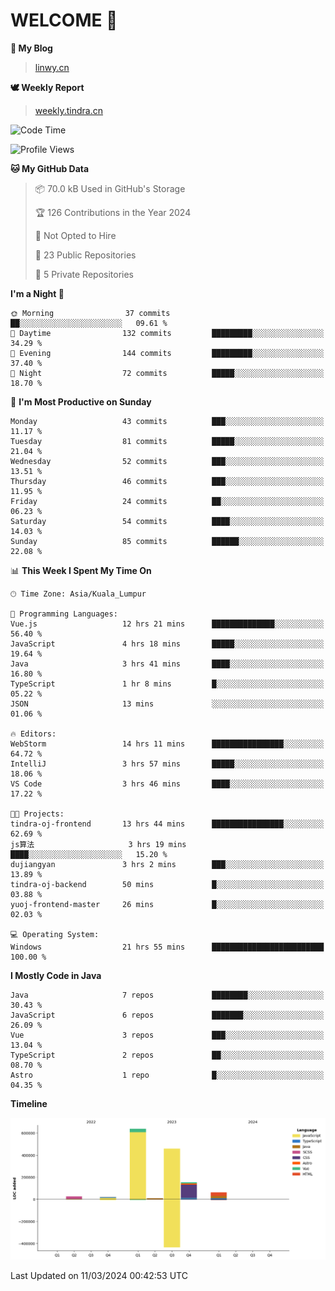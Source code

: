 # WELCOME 👋

**🐶 My Blog**
> [linwy.cn](linwy.cn)

**🕊️ Weekly Report**
> [weekly.tindra.cn](weekly.tindra.cn)
<!--START_SECTION:waka-->
![Code Time](http://img.shields.io/badge/Code%20Time-894%20hrs%2043%20mins-blue)

![Profile Views](http://img.shields.io/badge/Profile%20Views-0-blue)

**🐱 My GitHub Data** 

> 📦 70.0 kB Used in GitHub's Storage 
 > 
> 🏆 126 Contributions in the Year 2024
 > 
> 🚫 Not Opted to Hire
 > 
> 📜 23 Public Repositories 
 > 
> 🔑 5 Private Repositories 
 > 
**I'm a Night 🦉** 

```text
🌞 Morning                37 commits          ██░░░░░░░░░░░░░░░░░░░░░░░   09.61 % 
🌆 Daytime                132 commits         █████████░░░░░░░░░░░░░░░░   34.29 % 
🌃 Evening                144 commits         █████████░░░░░░░░░░░░░░░░   37.40 % 
🌙 Night                  72 commits          █████░░░░░░░░░░░░░░░░░░░░   18.70 % 
```
📅 **I'm Most Productive on Sunday** 

```text
Monday                   43 commits          ███░░░░░░░░░░░░░░░░░░░░░░   11.17 % 
Tuesday                  81 commits          █████░░░░░░░░░░░░░░░░░░░░   21.04 % 
Wednesday                52 commits          ███░░░░░░░░░░░░░░░░░░░░░░   13.51 % 
Thursday                 46 commits          ███░░░░░░░░░░░░░░░░░░░░░░   11.95 % 
Friday                   24 commits          ██░░░░░░░░░░░░░░░░░░░░░░░   06.23 % 
Saturday                 54 commits          ████░░░░░░░░░░░░░░░░░░░░░   14.03 % 
Sunday                   85 commits          ██████░░░░░░░░░░░░░░░░░░░   22.08 % 
```


📊 **This Week I Spent My Time On** 

```text
🕑︎ Time Zone: Asia/Kuala_Lumpur

💬 Programming Languages: 
Vue.js                   12 hrs 21 mins      ██████████████░░░░░░░░░░░   56.40 % 
JavaScript               4 hrs 18 mins       █████░░░░░░░░░░░░░░░░░░░░   19.64 % 
Java                     3 hrs 41 mins       ████░░░░░░░░░░░░░░░░░░░░░   16.80 % 
TypeScript               1 hr 8 mins         █░░░░░░░░░░░░░░░░░░░░░░░░   05.22 % 
JSON                     13 mins             ░░░░░░░░░░░░░░░░░░░░░░░░░   01.06 % 

🔥 Editors: 
WebStorm                 14 hrs 11 mins      ████████████████░░░░░░░░░   64.72 % 
IntelliJ                 3 hrs 57 mins       █████░░░░░░░░░░░░░░░░░░░░   18.06 % 
VS Code                  3 hrs 46 mins       ████░░░░░░░░░░░░░░░░░░░░░   17.22 % 

🐱‍💻 Projects: 
tindra-oj-frontend       13 hrs 44 mins      ████████████████░░░░░░░░░   62.69 % 
js算法                     3 hrs 19 mins       ████░░░░░░░░░░░░░░░░░░░░░   15.20 % 
dujiangyan               3 hrs 2 mins        ███░░░░░░░░░░░░░░░░░░░░░░   13.89 % 
tindra-oj-backend        50 mins             █░░░░░░░░░░░░░░░░░░░░░░░░   03.88 % 
yuoj-frontend-master     26 mins             █░░░░░░░░░░░░░░░░░░░░░░░░   02.03 % 

💻 Operating System: 
Windows                  21 hrs 55 mins      █████████████████████████   100.00 % 
```

**I Mostly Code in Java** 

```text
Java                     7 repos             ████████░░░░░░░░░░░░░░░░░   30.43 % 
JavaScript               6 repos             ███████░░░░░░░░░░░░░░░░░░   26.09 % 
Vue                      3 repos             ███░░░░░░░░░░░░░░░░░░░░░░   13.04 % 
TypeScript               2 repos             ██░░░░░░░░░░░░░░░░░░░░░░░   08.70 % 
Astro                    1 repo              █░░░░░░░░░░░░░░░░░░░░░░░░   04.35 % 
```



**Timeline**

![Lines of Code chart](https://raw.githubusercontent.com/rieraa/rieraa/main/assets/bar_graph.png)


 Last Updated on 11/03/2024 00:42:53 UTC
<!--END_SECTION:waka-->
